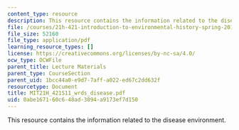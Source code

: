 ```yaml
---
content_type: resource
description: This resource contains the information related to the disease environment.
file: /courses/21h-421-introduction-to-environmental-history-spring-2011/0abe167160c648ad3094a9173ef7d150_MIT21H_421S11_wrds_disease.pdf
file_size: 52160
file_type: application/pdf
learning_resource_types: []
license: https://creativecommons.org/licenses/by-nc-sa/4.0/
ocw_type: OCWFile
parent_title: Lecture Materials
parent_type: CourseSection
parent_uid: 1bcc44a0-e9d7-7aff-a022-ed67c2dd632f
resourcetype: Document
title: MIT21H_421S11_wrds_disease.pdf
uid: 0abe1671-60c6-48ad-3094-a9173ef7d150
---
```

This resource contains the information related to the disease environment.